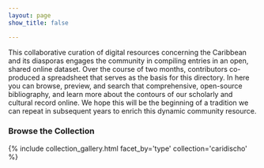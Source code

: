 ```yaml
---
layout: page
show_title: false

---
```


This collaborative curation of digital resources concerning the Caribbean and its diasporas engages the community in compiling entries in an open, shared online dataset. Over the course of two months, contributors co-produced a spreadsheet that serves as the basis for this directory. In here you can browse, preview, and search that comprehensive, open-source bibliography, and learn more about the contours of our scholarly and cultural record online. We hope this will be the beginning of a tradition we can repeat in subsequent years to enrich this dynamic community resource.



### Browse the Collection

{% include collection_gallery.html facet_by='type' collection='caridischo' %}
